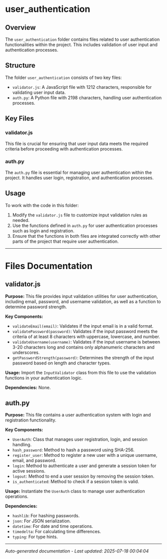 # user_authentication

## Overview
The `user_authentication` folder contains files related to user authentication functionalities within the project. This includes validation of user input and authentication processes.

## Structure
The folder `user_authentication` consists of two key files:
- `validator.js`: A JavaScript file with 1212 characters, responsible for validating user input data.
- `auth.py`: A Python file with 2198 characters, handling user authentication processes.

## Key Files
### validator.js
This file is crucial for ensuring that user input data meets the required criteria before proceeding with authentication processes.

### auth.py
The `auth.py` file is essential for managing user authentication within the project. It handles user login, registration, and authentication processes.

## Usage
To work with the code in this folder:
1. Modify the `validator.js` file to customize input validation rules as needed.
2. Use the functions defined in `auth.py` for user authentication processes such as login and registration.
3. Ensure that the functions in both files are integrated correctly with other parts of the project that require user authentication.

---

# Files Documentation

## validator.js

**Purpose:** This file provides input validation utilities for user authentication, including email, password, and username validation, as well as a function to determine password strength.

**Key Components:**
- `validateEmail(email)`: Validates if the input email is in a valid format.
- `validatePassword(password)`: Validates if the input password meets the criteria of at least 8 characters with uppercase, lowercase, and number.
- `validateUsername(username)`: Validates if the input username is between 3-20 characters long and contains only alphanumeric characters and underscores.
- `getPasswordStrength(password)`: Determines the strength of the input password based on length and character types.

**Usage:** Import the `InputValidator` class from this file to use the validation functions in your authentication logic.

**Dependencies:** None.

## auth.py

**Purpose:** This file contains a user authentication system with login and registration functionality.

**Key Components:**
- `UserAuth`: Class that manages user registration, login, and session handling.
- `hash_password`: Method to hash a password using SHA-256.
- `register_user`: Method to register a new user with a unique username, email, and password.
- `login`: Method to authenticate a user and generate a session token for active sessions.
- `logout`: Method to end a user session by removing the session token.
- `is_authenticated`: Method to check if a session token is valid.

**Usage:** Instantiate the `UserAuth` class to manage user authentication operations.

**Dependencies:**
- `hashlib`: For hashing passwords.
- `json`: For JSON serialization.
- `datetime`: For date and time operations.
- `timedelta`: For calculating time differences.
- `typing`: For type hints.

---
*Auto-generated documentation - Last updated: 2025-07-18 00:04:04*
